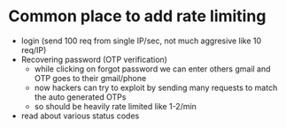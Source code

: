 # Common place to add rate limiting

- login (send 100 req from single IP/sec, not much aggresive like 10 req/IP)
- Recovering password (OTP verification)
  - while clicking on forgot password we can enter others gmail and OTP goes to their gmail/phone
  - now hackers can try to exploit by sending many requests to match the auto generated OTPs
  - so should be heavily rate limited like 1-2/min
- read about various status codes
